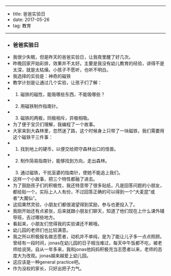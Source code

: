 - --
- title: 爸爸实验日
- date: 2017-05-26
- tag: 教育
- --
- ### 爸爸实验日
- 我很少失眠，但是昨天的爸爸实验日，让我夜里醒了好几次。
- 昨晚回家开始彩排，效果并不太好。主要是我没有幼儿教育的经验，讲得不是太深，就是太枯燥。小孩子不愿听，也听不明白。
- 我选择的实验是：神奇的磁铁
- 教学计划是让通过几个实验，让孩子们了解：
- 1. 磁铁的磁性，能吸哪些东西，不能吸哪些？
- 2. 用磁铁制作指南针。
- 3. 磁铁的两极，同极相斥，异极相吸。
- 为了便于宝贝们理解，我编程了一个故事。
- 大家来到大森林里，忽然迷了路，这个时候身上只带了一块磁铁，我们需要用这个磁铁干三件事：
- 1. 找到地上的硬币，以便交给把守森林出口的怪兽。
- 2. 制作简易指南针，能够找到方向，走出森林。
- 3. 通过磁铁，干扰巫婆的指南针，使她不能追上我们。
- 这样一个小故事，把三个特性都融了进去。
- 为了鼓励孩子们的积极性，我还特意带了很多贴纸，凡是回答问题的小朋友，都给贴一个。实际上人人有份，不过回答正确的可以得到一个“大麦昆”或者“大魔仙”。
- 这招果然灵验，小朋友们都很渴望得到奖励，参与也更投入了。
- 我刚开始还有点紧张，后来就跟小朋友们聊天，知道了他们现在上什么课外辅导班，去过哪些地方。
- 看起来，小朋友们觉得我的实验课还不赖哦。
- 幼儿园的老师们也比较满意。
- 我之所以积极报名做志愿者，动机并不单纯，是为了能让儿子多一点点照顾。曾经有一段时间，jonas在幼儿园的日子相当难过，每天中午饭都不吃，被老师给说哭。自从一年多来，我和jonas他妈妈积极充当志愿者以来，老师的态度大为改观。jonas越来越爱上幼儿园。
- 这应该是一种general practice吧。
- 作为没权的家长，只好出把子力气。
